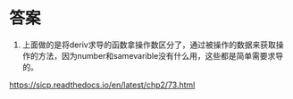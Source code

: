 # 答案

1. 上面做的是将deriv求导的函数拿操作数区分了，通过被操作的数据来获取操作的方法，因为number和samevarible没有什么用，这些都是简单需要求导的。

https://sicp.readthedocs.io/en/latest/chp2/73.html

